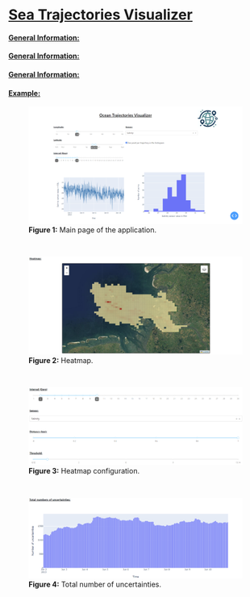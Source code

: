 # <ins>Sea Trajectories Visualizer</ins>

#### <ins>General Information:</ins>

#### <ins>General Information:</ins>

#### <ins>General Information:</ins>

#### <ins>Example:</ins>

<figure>
  <img src="./assets/main_page.png" alt="Main page" width="600"/>
  <figcaption><strong>Figure 1:</strong> Main page of the application.</figcaption>
</figure>
<br>
<figure>
  <img src="./assets/heatmap.png" alt="Main page" width="600"/>
  <figcaption><strong>Figure 2:</strong> Heatmap.</figcaption>
</figure>
<br>
<figure>
  <img src="./assets/heatmap_parameters.png" alt="Main page" width="600"/>
  <figcaption><strong>Figure 3:</strong> Heatmap configuration.</figcaption>
</figure>
<br>
<figure>
  <img src="./assets/nr_of_uncertainties.png" alt="Main page" width="600"/>
  <figcaption><strong>Figure 4:</strong> Total number of uncertainties.</figcaption>
</figure>
